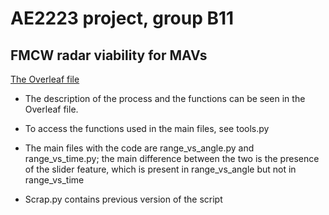 # AE2223 project, group B11

## FMCW radar viability for MAVs

[The Overleaf file](https://www.overleaf.com/project/6023de1a1132eb28403922a4)

- The description of the process and the functions can be seen in the Overleaf file. 

- To access the functions used in the main files, see tools.py

- The main files with the code are range_vs_angle.py and range_vs_time.py; the main difference between the two is the presence of the slider feature, which is present in range_vs_angle but not in range_vs_time

- Scrap.py contains previous version of the script
